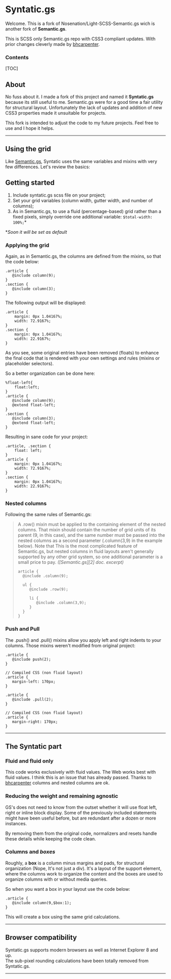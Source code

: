 Syntatic.gs
===================

Welcome. This is a fork of Nosenation/Light-SCSS-Semantic.gs wich is another fork of **Semantic.gs**.

This is SCSS only Semantic.gs repo with CSS3 compliant updates. With prior changes cleverly made by [bhcarpenter](https://github.com/bhcarpenter).

### Contents

[TOC]


About
-------------

No fuss about it. I made a fork of this project and named it **Syntatic.gs** because its still useful to me. Semantic.gs were for a good time a fair utility for structural layout. Unfortunately the lack of updates and addition of new CSS3 properties made it unsuitable for projects.

This fork is intended to adjust the code to my future projects. Feel free to use and I hope it helps.

----------

Using the grid
-------------------

Like [Semantic.gs][1], Syntatic uses the same variables and mixins with very few differences. Let's review the basics:

## Getting started

 1. Include syntatic.gs scss file on your project;
 2.  Set your grid variables (column width, gutter width, and number of columns);
 3.  As in Semantic.gs, to use a fluid (percentage-based) grid rather than a fixed pixels, simply override one additional variable: `$total-width: 100%;`*

**Soon it will be set as default*

### Applying the grid

Again, as in Semantic.gs, the columns are defined from the mixins, so that the code below:
```
.article {
   @include column(9);
}
.section {
   @include column(3);
}
```
The following output will be displayed:
```
.article {
	margin: 0px 1.04167%;
	width: 72.9167%;
}
.section {
	margin: 0px 1.04167%;
	width: 22.9167%;
}
```
As you see, some original entries have been removed (floats) to enhance the final code that is rendered with your own settings and rules (mixins or placeholder selectors).

So a better organization can be done here:

```
%float-left{
	float:left;
}
.article {
   @include column(9);
   @extend float-left;
}
.section {
   @include column(3);
   @extend float-left;
}
```
Resulting in sane code for your project:

```
.article, .section {
	float: left;
}
.article {
	margin: 0px 1.04167%;
	width: 72.9167%;
}
.section {
	margin: 0px 1.04167%;
	width: 22.9167%;
}
```
### Nested columns
Following the same rules of Semantic.gs:
> A .row() mixin must be applied to the containing element of the nested
> columns. That mixin should contain the number of grid units of its
> parent (9, in this case), and the same number must be passed into the
> nested columns as a second parameter (.column(3,9) in the example
> below). Note that This is the most complicated feature of Semantic.gs,
> but nested columns in fluid layouts aren't generally supported by any
> other grid system, so one additional parameter is a small price to
> pay.
> *([Semantic.gs][2] doc. excerpt)*
>
>```
> article {
>   @include .column(9);
>
>   ul {
>      @include .row(9);
>
>      li {
>         @include .column(3,9);
>      }
>   }
>}
>```

### Push and Pull

The .push() and .pull() mixins allow you apply left and right indents to your columns. Those mixins weren't modified from original project:

```
.article {
   @include push(2);
}

// Compiled CSS (non fluid layout)
.article {
   margin-left: 170px;
}

.article {
   @include .pull(2);
}

// Compiled CSS (non fluid layout)
.article {
   margin-right: 170px;
}

```

---
## The Syntatic part

### Fluid and fluid only
This code  works exclusively with fluid values. The Web works best with fluid values. I think this is an issue that has already passed. Thanks to [bhcarpenter](https://github.com/bhcarpenter) columns and nested columns are ok.  

### Reducing the weight and remaining agnostic
GS's does not need to know from the outset whether it will use float left, right or inline block display. Some of the previously included statements might have been useful before, but are redundant after a dozen or more instances.

By removing them from the original code, normalizers and resets handle these details while keeping the code clean.

### Columns and *boxes*
Roughly, a **box** is a column minus margins and pads, for structural organization (Nope, It's not just a div). It's a layout of the support element, where the columns work to organize the content and the boxes are used to organize columns with or without media queries.

So when you want a box in your layout use the code below:

```
.article {
   @include column(9,$box:1);
}
```
This will create a box using the same grid calculations.

---
## Browser compatibility

Syntatic.gs supports modern browsers as well as Internet Explorer 8 and up.  
The sub-pixel rounding calculations have been totally removed from Syntatic.gs.

----
  [1]: https://github.com/tylertate/semantic.gs
